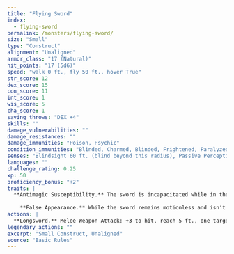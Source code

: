 ```yaml
---
title: "Flying Sword"
index:
  - flying-sword
permalink: /monsters/flying-sword/
size: "Small"
type: "Construct"
alignment: "Unaligned"
armor_class: "17 (Natural)"
hit_points: "17 (5d6)"
speed: "walk 0 ft., fly 50 ft., hover True"
str_score: 12
dex_score: 15
con_score: 11
int_score: 1
wis_score: 5
cha_score: 1
saving_throws: "DEX +4"
skills: ""
damage_vulnerabilities: ""
damage_resistances: ""
damage_immunities: "Poison, Psychic"
condition_immunities: "Blinded, Charmed, Blinded, Frightened, Paralyzed, Petrified, Poisoned"
senses: "Blindsight 60 ft. (blind beyond this radius), Passive Perception 7"
languages: ""
challenge_rating: 0.25
xp: 50
proficiency_bonus: "+2"
traits: |
  **Antimagic Susceptibility.** The sword is incapacitated while in the area of an antimagic field. If targeted by dispel magic, the sword must succeed on a Constitution saving throw against the caster's spell save DC or fall unconscious for 1 minute.
    
    **False Appearance.** While the sword remains motionless and isn't flying, it is indistinguishable from a normal sword.
actions: |
  **Longsword.** Melee Weapon Attack: +3 to hit, reach 5 ft., one target. Hit: 5 (1d8 + 1) slashing damage.  
legendary_actions: ""
excerpt: "Small Construct, Unaligned"
source: "Basic Rules"
---
```

